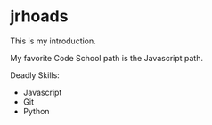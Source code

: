 jrhoads
=======

This is my introduction.

My favorite Code School path is the Javascript path.

Deadly Skills:

* Javascript
* Git
* Python
